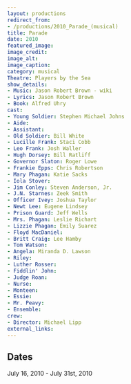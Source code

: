 ```yaml
---
layout: productions
redirect_from:
- /productions/2010_Parade_(musical)
title: Parade
date: 2010
featured_image:
image_credit:
image_alt:
image_caption:
category: musical
Theatre: Players by the Sea
show_details:
- Music: Jason Robert Brown - wiki
- Lyrics: Jason Robert Brown
- Book: Alfred Uhry
cast:
- Young Soldier: Stephen Michael Johns
- Aide:
- Assistant:
- Old Soldier: Bill White
- Lucille Frank: Staci Cobb
- Leo Frank: Josh Waller
- Hugh Dorsey: Bill Ratliff
- Governor Slaton: Roger Lowe
- Frankie Epps: Chris Robertson
- Mary Phagan: Katie Sacks
- Iola Stover:
- Jim Conley: Steven Anderson, Jr.
- J.N. Starnes: Zeek Smith
- Officer Ivey: Joshua Taylor
- Newt Lee: Eugene Lindsey
- Prison Guard: Jeff Wells
- Mrs. Phagan: Leslie Richart
- Lizzie Phagan: Emily Suarez
- Floyd MacDaniel:
- Britt Craig: Lee Hamby
- Tom Watson:
- Angela: Miranda D. Lawson
- Riley:
- Luther Rosser:
- Fiddlin' John:
- Judge Roan:
- Nurse:
- Monteen:
- Essie:
- Mr. Peavy:
- Ensemble:
crew:
- Director: Michael Lipp
external_links:
---
```

## Dates
July 16, 2010 - July 31st, 2010